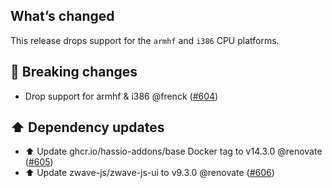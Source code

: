 ## What’s changed

This release drops support for the `armhf` and `i386` CPU platforms. 

## 🚨 Breaking changes

- Drop support for armhf & i386 @frenck ([#604](https://github.com/hassio-addons/addon-zwave-js-ui/pull/604))

## ⬆️ Dependency updates

- ⬆️ Update ghcr.io/hassio-addons/base Docker tag to v14.3.0 @renovate ([#605](https://github.com/hassio-addons/addon-zwave-js-ui/pull/605))
- ⬆️ Update zwave-js/zwave-js-ui to v9.3.0 @renovate ([#606](https://github.com/hassio-addons/addon-zwave-js-ui/pull/606))
